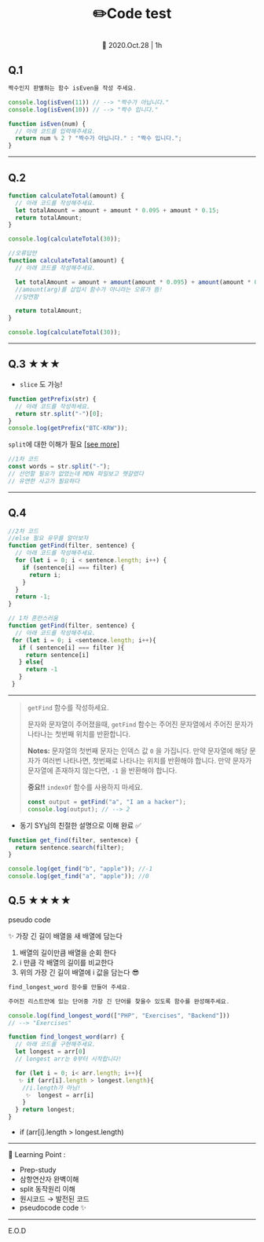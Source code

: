 # <p align="center">✏️Code test

<p align="center"> 📆 2020.Oct.28 | 1h<br>

## Q.1

```jsx
짝수인지 판별하는 함수 isEven을 작성 주세요.

console.log(isEven(11)) // --> "짝수가 아닙니다."
console.log(isEven(10)) // --> "짝수 입니다."
```

```jsx
function isEven(num) {
  // 아래 코드를 입력해주세요.
  return num % 2 ? "짝수가 아닙니다." : "짝수 입니다.";
}
```

<hr>

## Q.2

```jsx
function calculateTotal(amount) {
  // 아래 코드를 작성해주세요.
  let totalAmount = amount + amount * 0.095 + amount * 0.15;
  return totalAmount;
}

console.log(calculateTotal(30));
```

```jsx
//오류답안
function calculateTotal(amount) {
  // 아래 코드를 작성해주세요.

  let totalAmount = amount + amount(amount * 0.095) + amount(amount * 0.15);
  //amount(arg)를 삽입시 함수가 아니라는 오류가 뜸!
  //당연함

  return totalAmount;
}

console.log(calculateTotal(30));
```

<hr>

## Q.3 ★★★

- `slice` 도 가능!

```jsx
function getPrefix(str) {
  // 아래 코드를 작성하세요.
  return str.split("-")[0];
}
console.log(getPrefix("BTC-KRW"));
```

`split`에 대한 이해가 필요 [[see more]](https://developer.mozilla.org/ko/docs/Web/JavaScript/Reference/Global_Objects/String/split)

```jsx
//1차 코드
const words = str.split("-");
// 선언할 필요가 없었는데 MDN 파일보고 헷갈렸다
// 유연한 사고가 필요하다
```

<hr>

## Q.4

```jsx
//2차 코드
//else 필요 유무를 알아보자
function getFind(filter, sentence) {
  // 아래 코드를 작성해주세요.
  for (let i = 0; i < sentence.length; i++) {
    if (sentence[i] === filter) {
      return i;
    }
  }
  return -1;
}
```

```jsx
// 1차 혼란스러움
function getFind(filter, sentence) {
  // 아래 코드를 작성해주세요.
 for (let i = 0; i <sentence.length; i++){
   if ( sentence[i] === filter ){
     return sentence[i]
   } else{
     return -1
   }
 }
```

<hr>

> `getFind` 함수를 작성하세요.
>
> 문자와 문자열이 주어졌을때, `getFind` 함수는 주어진 문자열에서 주어진 문자가 나타나는 첫번째 위치를 반환합니다.
>
> **Notes:** 문자열의 첫번째 문자는 인덱스 값 `0` 을 가집니다. 만약 문자열에 해당 문자가 여러번 나타나면, 첫번째로 나타나는 위치를 반환해야 합니다. 만약 문자가 문자열에 존재하지 않는다면, `-1` 을 반환해야 합니다.
>
> **중요!!** `indexOf` 함수를 사용하지 마세요.
>
> ```jsx
> const output = getFind("a", "I am a hacker");
> console.log(output); // --> 2
> ```

- 동기 SY님의 친절한 설명으로 이해 완료 ✅

```jsx
function get_find(filter, sentence) {
  return sentence.search(filter);
}

console.log(get_find("b", "apple")); //-1
console.log(get_find("a", "apple")); //0
```

## Q.5 ★★★★

pseudo code

✨ 가장 긴 길이 배열을 새 배열에 담는다

1.  배열의 길이만큼 배열을 순회 한다
2.  i 만큼 각 배열의 길이를 비교한다
3.  위의 가장 긴 길이 배열에 i 값을 담는다 😎

```jsx
find_longest_word 함수를 만들어 주세요.

주어진 리스트안에 있는 단어중 가장 긴 단어를 찾을수 있도록 함수를 완성해주세요.

console.log(find_longest_word(["PHP", "Exercises", "Backend"]))
// --> "Exercises"
```

```jsx
function find_longest_word(arr) {
  // 아래 코드를 구현해주세요.
  let longest = arr[0]
  // longest arr는 0부터 시작합니다!

  for (let i = 0; i< arr.length; i++){
   ✨ if (arr[i].length > longest.length){
    //i.length가 아님!
	 ✨	longest = arr[i]
    }
  } return longest;
}
```

- if (arr[i].length > longest.length)

<hr>

🌳 Learning Point :

- Prep-study
- 삼항연산자 완벽이해
- split 동작원리 이해
- 원시코드 → 발전된 코드
- pseudocode code ✨

<hr>
E.O.D
